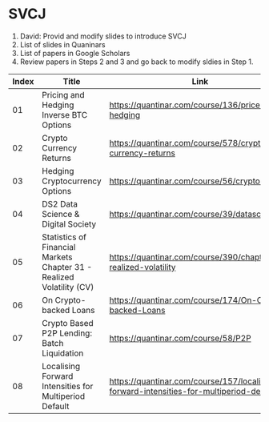 # SVCJ

1. David: Provid and modify slides to introduce SVCJ
2. List of slides in Quaninars
3. List of papers in Google Scholars
4. Review papers in Steps 2 and 3 and go back to modify sldies in Step 1. 


|Index| Title | Link |
| -- | -- | --- |
| 01 | Pricing and Hedging Inverse BTC Options | https://quantinar.com/course/136/price-hedging |
| 02 | Crypto Currency Returns | https://quantinar.com/course/578/crypto-currency-returns |
| 03 | Hedging Cryptocurrency Options | https://quantinar.com/course/56/cryptohedging |
| 04 | DS2 Data Science & Digital Society | https://quantinar.com/course/39/datascience |
| 05 | Statistics of Financial Markets Chapter 31 - Realized Volatility (CV) | https://quantinar.com/course/390/chapter-31-realized-volatility |
| 06 | On Crypto-backed Loans | https://quantinar.com/course/174/On-Crypto-backed-Loans |
| 07 | Crypto Based P2P Lending: Batch Liquidation | https://quantinar.com/course/58/P2P |
| 08 | Localising Forward Intensities for Multiperiod Default | https://quantinar.com/course/157/localising-forward-intensities-for-multiperiod-default |
